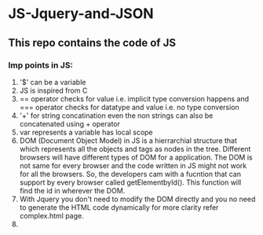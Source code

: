 # JS-Jquery-and-JSON
## This repo contains the code of JS 
### Imp points in JS:
1. '$' can be a variable
2. JS is inspired from C
3. == operator checks for value i.e. implicit type conversion happens and === operator checks for datatype and value i.e. no type conversion
4. '+' for string concatination even the non strings can also be concatenated using + operator
5. var represents a variable has local scope
6. DOM (Document Object Model) in JS is a hierrarchial structure that which represents all the objects and tags as nodes in the tree. Different browsers will have different types of DOM for a application. The DOM is not same for every browser and the code written in JS might not work for all the browsers. So, the developers cam with a fucntion that can support by every browser called getElementbyId(). This function will find the id in wherever the DOM. 
7. With Jquery you don't need to modify the DOM directly and you no need to generate the HTML code dynamically for more clarity refer complex.html page.
8. 
